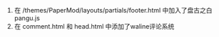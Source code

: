 1. 在 /themes/PaperMod/layouts/partials/footer.html 中加入了盘古之白 pangu.js
2. 在 comment.html 和 head.html 中添加了waline评论系统












